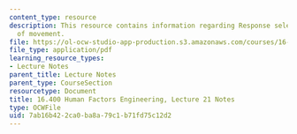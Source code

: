 ```yaml
---
content_type: resource
description: This resource contains information regarding Response selection and control
  of movement.
file: https://ol-ocw-studio-app-production.s3.amazonaws.com/courses/16-400-human-factors-engineering-fall-2011/7ab16b422ca0ba8a79c1b71fd75c12d2_MIT16_400F11_lec21.pdf
file_type: application/pdf
learning_resource_types:
- Lecture Notes
parent_title: Lecture Notes
parent_type: CourseSection
resourcetype: Document
title: 16.400 Human Factors Engineering, Lecture 21 Notes
type: OCWFile
uid: 7ab16b42-2ca0-ba8a-79c1-b71fd75c12d2
---
```

